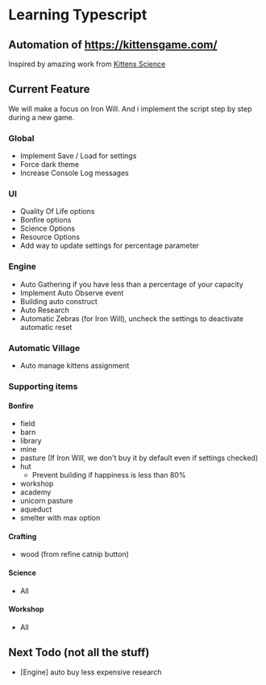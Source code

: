 # Learning Typescript

## Automation of https://kittensgame.com/

Inspired by amazing work from [Kittens Science](https://github.com/kitten-science/kitten-scientists)

## Current Feature

We will make a focus on Iron Will. And i implement the script step by step during a new game.

### Global

- Implement Save / Load for settings
- Force dark theme
- Increase Console Log messages

### UI

- Quality Of Life options
- Bonfire options
- Science Options
- Resource Options
- Add way to update settings for percentage parameter

### Engine

- Auto Gathering if you have less than a percentage of your capacity
- Implement Auto Observe event
- Building auto construct
- Auto Research
- Automatic Zebras (for Iron Will), uncheck the settings to deactivate automatic reset

### Automatic Village

- Auto manage kittens assignment

### Supporting items

#### Bonfire

- field
- barn
- library
- mine
- pasture (If Iron Will, we don't buy it by default even if settings checked)
- hut
  - Prevent building if happiness is less than 80%
- workshop
- academy
- unicorn pasture
- aqueduct
- smelter with max option

#### Crafting

- wood (from refine catnip button)

#### Science

- All

#### Workshop

- All

## Next Todo (not all the stuff)

- [Engine] auto buy less expensive research
